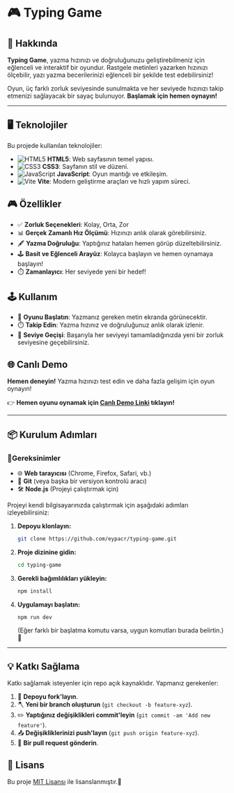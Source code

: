 # 🎮 **Typing Game**

## 🚀 **Hakkında**

**Typing Game**, yazma hızınızı ve doğruluğunuzu geliştirebilmeniz için eğlenceli ve interaktif bir oyundur. Rastgele metinleri yazarken hızınızı ölçebilir, yazı yazma becerilerinizi eğlenceli bir şekilde test edebilirsiniz!

Oyun, üç farklı zorluk seviyesinde sunulmakta ve her seviyede hızınızı takip etmenizi sağlayacak bir sayaç bulunuyor. **Başlamak için hemen oynayın!**

---

## 🖥️ **Teknolojiler**

Bu projede kullanılan teknolojiler:

- ![HTML5](https://img.shields.io/badge/HTML5-E34F26?style=flat-square&logo=html5&logoColor=white) **HTML5**: Web sayfasının temel yapısı.
- ![CSS3](https://img.shields.io/badge/CSS3-1572B6?style=flat-square&logo=css3&logoColor=white) **CSS3**: Sayfanın stil ve düzeni.
- ![JavaScript](https://img.shields.io/badge/JavaScript-F7DF1E?style=flat-square&logo=javascript&logoColor=black) **JavaScript**: Oyun mantığı ve etkileşim.
- ![Vite](https://img.shields.io/badge/Vite-646CFF?style=flat-square&logo=vite&logoColor=white) **Vite**: Modern geliştirme araçları ve hızlı yapım süreci.


## 🎮 **Özellikler**

- ✅ **Zorluk Seçenekleri**: Kolay, Orta, Zor
- 📊 **Gerçek Zamanlı Hız Ölçümü**: Hızınızı anlık olarak görebilirsiniz.
- 🖋️ **Yazma Doğruluğu**: Yaptığınız hataları hemen görüp düzeltebilirsiniz.
- 🕹️ **Basit ve Eğlenceli Arayüz**: Kolayca başlayın ve hemen oynamaya başlayın!
- ⏱️ **Zamanlayıcı**: Her seviyede yeni bir hedef!


## 🕹️ Kullanım

- 📜 **Oyunu Başlatın**: Yazmanız gereken metin ekranda görünecektir.
- ⏱️ **Takip Edin**: Yazma hızınız ve doğruluğunuz anlık olarak izlenir.
- 🎯 **Seviye Geçişi**: Başarıyla her seviyeyi tamamladığınızda yeni bir zorluk seviyesine geçebilirsiniz.


## 🌐 **Canlı Demo** 

**Hemen deneyin!** Yazma hızınızı test edin ve daha fazla gelişim için oyun oynayın!

👉 **Hemen oyunu oynamak için [Canlı Demo Linki](https://eyyup-acar-typing-game.vercel.app/) tıklayın!**

---

## 📦 Kurulum Adımları

### 📌Gereksinimler 

- 🌐 **Web tarayıcısı** (Chrome, Firefox, Safari, vb.) 
- 🧳 **Git** (veya başka bir versiyon kontrolü aracı)
- 🛠️ **Node.js** (Projeyi çalıştırmak için) 

Projeyi kendi bilgisayarınızda çalıştırmak için aşağıdaki adımları izleyebilirsiniz:

1. **Depoyu klonlayın:**

    ```bash
    git clone https://github.com/eypacr/typing-game.git
    ```

2. **Proje dizinine gidin:**

    ```bash
    cd typing-game
    ```

3. **Gerekli bağımlılıkları yükleyin:**

    ```bash
    npm install
    ```

4. **Uygulamayı başlatın:**

    ```bash
    npm run dev
    ```

    (Eğer farklı bir başlatma komutu varsa, uygun komutları burada belirtin.) 🏁

---

## 💡 **Katkı Sağlama**

Katkı sağlamak isteyenler için repo açık kaynaklıdır. Yapmanız gerekenler:

1. 🍴 **Depoyu fork'layın**.
2. 🪓 **Yeni bir branch oluşturun** (`git checkout -b feature-xyz`).
3. ✏️ **Yaptığınız değişiklikleri commit'leyin** (`git commit -am 'Add new feature'`).
4. 📤 **Değişikliklerinizi push'layın** (`git push origin feature-xyz`).
5. 📩 **Bir pull request gönderin**.


## 📜 Lisans 

Bu proje [MIT Lisansı](https://opensource.org/licenses/MIT) ile lisanslanmıştır.🎉 
